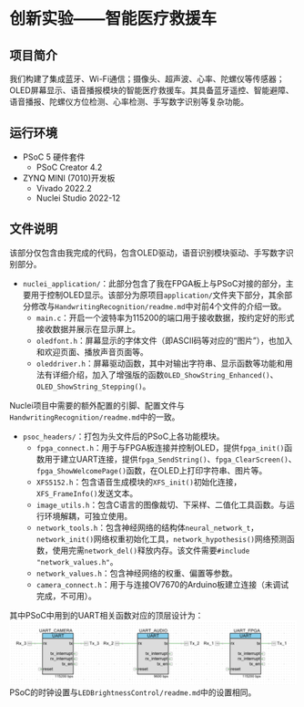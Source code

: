 # 创新实验——智能医疗救援车

## 项目简介

我们构建了集成蓝牙、Wi-Fi通信；摄像头、超声波、心率、陀螺仪等传感器；OLED屏幕显示、语音播报模块的智能医疗救援车。其具备蓝牙遥控、智能避障、语音播报、陀螺仪方位检测、心率检测、手写数字识别等复杂功能。

## 运行环境

- PSoC 5 硬件套件
    - PSoC Creator 4.2
- ZYNQ MINI (7010)开发板
    - Vivado 2022.2
    - Nuclei Studio 2022-12


## 文件说明

该部分仅包含由我完成的代码，包含OLED驱动，语音识别模块驱动、手写数字识别部分。

- `nuclei_application/`：此部分包含了我在FPGA板上与PSoC对接的部分，主要用于控制OLED显示。该部分为原项目`application/`文件夹下部分，其余部分修改与`HandwritingRecognition/readme.md`中对前4个文件的介绍一致。
    - `main.c`：开启一个波特率为115200的端口用于接收数据，按约定好的形式接收数据并展示在显示屏上。
    - `oledfont.h`：屏幕显示的字体文件（即ASCII码等对应的“图片”），也加入和欢迎页面、播放声音页面等。
    - `oleddriver.h`：屏幕驱动函数，其中对输出字符串、显示函数等功能和用法有详细介绍，加入了增强版的函数`OLED_ShowString_Enhanced()`、`OLED_ShowString_Stepping()`。

Nuclei项目中需要的额外配置的引脚、配置文件与`HandwritingRecognition/readme.md`中的一致。

- `psoc_headers/`：打包为头文件后的PSoC上各功能模块。
    - `fpga_connect.h`：用于与FPGA板连接并控制OLED，提供`fpga_init()`函数用于建立UART连接，提供`fpga_SendString()`、`fpga_ClearScreen()`、`fpga_ShowWelcomePage()`函数，在OLED上打印字符串、图片等。
    - `XFS5152.h`：包含语音生成模块的`XFS_init()`初始化连接，`XFS_FrameInfo()`发送文本。
    - `image_utils.h`：包含C语言的图像裁切、下采样、二值化工具函数。与运行环境解耦，可独立使用。
    - `network_tools.h`：包含神经网络的结构体`neural_network_t`，`network_init()`网络权重初始化工具，`network_hypothesis()`网络预测函数，使用完需`network_del()`释放内存。该文件需要`#include "network_values.h"`。
    - `network_values.h`：包含神经网络的权重、偏置等参数。
    - `camera_connect.h`：用于与连接OV7670的Arduino板建立连接（未调试完成，不可用）。

其中PSoC中用到的UART相关函数对应的顶层设计为：
![UART顶层设计](./TopDesign.png)
PSoC的时钟设置与`LEDBrightnessControl/readme.md`中的设置相同。